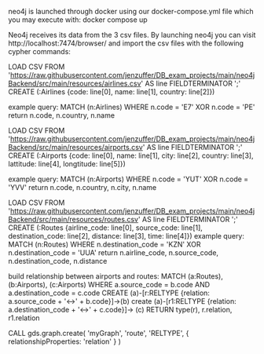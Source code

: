 neo4j is launched through docker using our docker-compose.yml file which you may execute with:
docker compose up

Neo4j receives its data from the 3 csv files. By launching neo4j you can visit 
http://localhost:7474/browser/ and import the csv files with the following cypher commands:

LOAD CSV FROM 'https://raw.githubusercontent.com/jenzuffer/DB_exam_projects/main/neo4jBackend/src/main/resources/airlines.csv' AS line FIELDTERMINATOR ';' 
CREATE (:Airlines {code: line[0], name: line[1], country: line[2]})

example query:
MATCH (n:Airlines)
WHERE n.code = 'E7' XOR n.code = 'PE'
return n.code, n.country, n.name


LOAD CSV FROM 'https://raw.githubusercontent.com/jenzuffer/DB_exam_projects/main/neo4jBackend/src/main/resources/airports.csv' AS line FIELDTERMINATOR ';' 
CREATE (:Airports {code: line[0], name: line[1], city: line[2], country: line[3], lattitude: line[4],
longtitude: line[5]})

example query:
MATCH (n:Airports)
WHERE n.code = 'YUT' XOR n.code = 'YVV'
return n.code, n.country, n.city, n.name


LOAD CSV FROM 'https://raw.githubusercontent.com/jenzuffer/DB_exam_projects/main/neo4jBackend/src/main/resources/routes.csv' AS line FIELDTERMINATOR ';' 
CREATE (:Routes {airline_code: line[0], source_code: line[1], destination_code: line[2], distance: line[3], 
time: line[4]})
example query:
MATCH (n:Routes)
WHERE n.destination_code = 'KZN' XOR n.destination_code = 'UUA'
return n.airline_code, n.source_code, n.destination_code, n.distance





build relationship between airports and routes:
MATCH
  (a:Routes),
  (b:Airports),
  (c:Airports)
WHERE a.source_code = b.code AND a.destination_code = c.code
CREATE (a)-[r:RELTYPE {relation: a.source_code + '<->' + b.code}]->(b)
create (a)-[r1:RELTYPE {relation: a.destination_code + '<->' + c.code}]-> (c)
RETURN type(r), r.relation, r1.relation


CALL gds.graph.create(
    'myGraph',
    'route',
    'RELTYPE',
    {
        relationshipProperties: 'relation'
    }
)